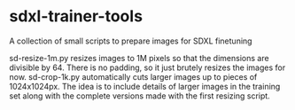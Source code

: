 # sdxl-trainer-tools
A collection of small scripts to prepare images for SDXL finetuning

sd-resize-1m.py resizes images to 1M pixels so that the dimensions are divisible by 64. There is no padding, so it just brutely resizes the images for now.
sd-crop-1k.py automatically cuts larger images up to pieces of 1024x1024px. The idea is to include details of larger images in the training set along with the complete versions made with the first resizing script.
